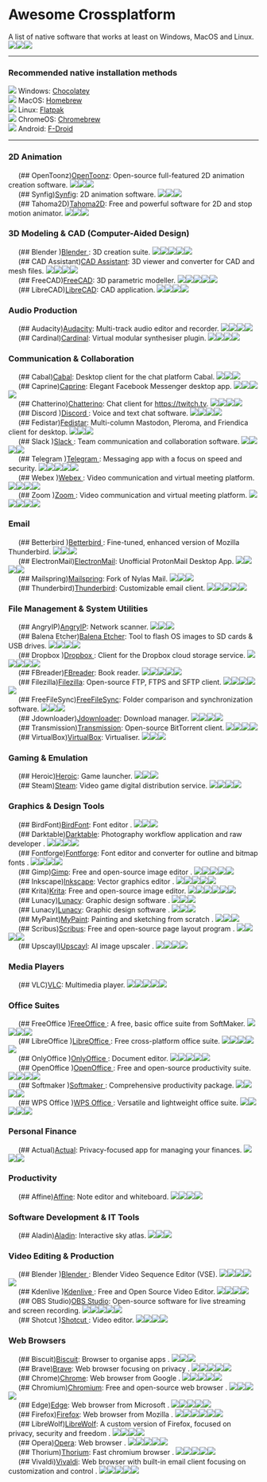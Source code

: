 # Awesome Crossplatform
A list of native software that works at least on Windows, MacOS and Linux.<br>
[<img src=img/win.svg>](## "Windows")[<img src=img/mac.svg>](## "MacOS")[<img src=img/linux.svg>](## "Linux")

---

### Recommended native installation methods
[<img src=img/win.svg>](## "Windows") Windows: [Chocolatey](https://chocolatey.org/install) <br>
[<img src=img/mac.svg>](## "MacOS") MacOS: [Homebrew](https://brew.sh/)<br>
[<img src=img/linux.svg>](## "Linux") Linux: [Flatpak](https://flatpak.org/setup/)<br>
[<img src=img/chrome.svg>](## "ChromeOS") ChromeOS: [Chromebrew](https://chromebrew.github.io/)<br>
[<img src=img/android.svg>](## "Android") Android: [F-Droid](https://f-droid.org/)

---

### 2D Animation
<img src="https://opentoonz.github.io/img/favicon.ico" height=16px> (## OpenToonz)[OpenToonz](https://opentoonz.github.io/): Open-source full-featured 2D animation creation software. [<img src=img/win.svg>](## "Windows")[<img src=img/mac.svg>](## "MacOS")[<img src=img/linux.svg>](## "Linux")<br>
<img src="https://www.synfig.org/favicon.ico" height=16px> (## Synfig)[Synfig](https://www.synfig.org/): 2D animation software. [<img src=img/win.svg>](## "Windows")[<img src=img/mac.svg>](## "MacOS")[<img src=img/linux.svg>](## "Linux")<br>
<img src="https://tahoma2d.org/media/branding/favicon.ico" height=16px> (## Tahoma2D)[Tahoma2D](https://tahoma2d.org/): Free and powerful software for 2D and stop motion animator. [<img src=img/win.svg>](## "Windows")[<img src=img/mac.svg>](## "MacOS")[<img src=img/linux.svg>](## "Linux")<br>
### 3D Modeling & CAD (Computer-Aided Design)
<img src="https://www.blender.org/wp-content/themes/bthree/assets/icons/favicon.svg" height=16px> (## Blender )[Blender ](https://www.blender.org/): 3D creation suite. [<img src=img/win.svg>](## "Windows")[<img src=img/mac.svg>](## "MacOS")[<img src=img/linux.svg>](## "Linux")[<img src=img/android.svg>](## "Android")[<img src=img/chrome.svg>](## "ChromeOS")<br>
<img src="https://www.opencascade.com/wp-content/themes/opencascade/assets/img/favicon.ico" height=16px> (## CAD Assistant)[CAD Assistant](https://www.opencascade.com/products/cad-assistant/): 3D viewer and converter for CAD and mesh files. [<img src=img/win.svg>](## "Windows")[<img src=img/mac.svg>](## "MacOS & iOS")[<img src=img/linux.svg>](## "Linux")[<img src=img/android.svg>](## "Android")<br>
<img src="https://www.freecad.org/images/favicon.ico" height=16px> (## FreeCAD)[FreeCAD](https://www.freecad.org/): 3D parametric modeller. [<img src=img/win.svg>](## "Windows")[<img src=img/mac.svg>](## "MacOS")[<img src=img/linux.svg>](## "Linux")[<img src=img/chrome.svg>](## "ChromeOS")[<img src=img/freebds.svg>](## "FreeBDS")<br>
<img src="https://librecad.org/favicon.ico" height=16px> (## LibreCAD)[LibreCAD](https://librecad.org/): CAD application. [<img src=img/win.svg>](## "Windows")[<img src=img/mac.svg>](## "MacOS")[<img src=img/linux.svg>](## "Linux")[<img src=img/freebds.svg>](## "FreeBDS")<br>
### Audio Production
<img src="https://www.audacityteam.org/favicon.svg" height=16px> (## Audacity)[Audacity](https://www.audacityteam.org/): Multi-track audio editor and recorder. [<img src=img/win.svg>](## "Windows")[<img src=img/mac.svg>](## "MacOS")[<img src=img/linux.svg>](## "Linux")[<img src=img/chrome.svg>](## "ChromeOS")<br>
<img src="https://cardinal.kx.studio/favicon.ico" height=16px> (## Cardinal)[Cardinal](https://cardinal.kx.studio/): Virtual modular synthesiser plugin. [<img src=img/win.svg>](## "Windows")[<img src=img/mac.svg>](## "MacOS")[<img src=img/linux.svg>](## "Linux")[<img src=img/freebds.svg>](## "FreeBDS")<br>
### Communication & Collaboration
<img src="https://cabal.chat/logo.black.svg" height=16px> (## Cabal)[Cabal](https://cabal.chat/): Desktop client for the chat platform Cabal. [<img src=img/win.svg>](## "Windows")[<img src=img/mac.svg>](## "MacOS")[<img src=img/linux.svg>](## "Linux")<br>
<img src="https://github.com/sindresorhus/caprine/raw/main/media/AppIcon-readme.png" height=16px> (## Caprine)[Caprine](https://github.com/sindresorhus/caprine  ): Elegant Facebook Messenger desktop app. [<img src=img/win.svg>](## "Windows")[<img src=img/mac.svg>](## "MacOS")[<img src=img/linux.svg>](## "Linux")[<img src=img/chrome.svg>](## "ChromeOS")<br>
<img src="https://chatterino.com/logo.svg" height=16px> (## Chatterino)[Chatterino](https://chatterino.com/  ): Chat client for https://twitch.tv. [<img src=img/win.svg>](## "Windows")[<img src=img/mac.svg>](## "MacOS")[<img src=img/linux.svg>](## "Linux")[<img src=img/freebds.svg>](## "FreeBDS")<br>
<img src="https://cdn.prod.website-files.com/6257adef93867e50d84d30e2/62fddf0fde45a8baedcc7ee5_847541504914fd33810e70a0ea73177e%20(2)-1.png" height=16px> (## Discord )[Discord ](https://discord.com/): Voice and text chat software. [<img src=img/win.svg>](## "Windows")[<img src=img/mac.svg>](## "MacOS & iOS")[<img src=img/linux.svg>](## "Linux")[<img src=img/android.svg>](## "Android")<br>
<img src="https://fedistar.net/favicon/favicon.ico" height=16px> (## Fedistar)[Fedistar](https://fedistar.net/): Multi-column Mastodon, Pleroma, and Friendica client for desktop. [<img src=img/win.svg>](## "Windows")[<img src=img/mac.svg>](## "MacOS")[<img src=img/linux.svg>](## "Linux")<br>
<img src="https://a.slack-edge.com/e6a93c1/img/icons/favicon-32.png" height=16px> (## Slack )[Slack ](https://slack.com/): Team communication and collaboration software. [<img src=img/win.svg>](## "Windows")[<img src=img/mac.svg>](## "MacOS & iOS")[<img src=img/linux.svg>](## "Linux")[<img src=img/android.svg>](## "Android")<br>
<img src="https://web.telegram.org/favicon.ico" height=16px> (## Telegram )[Telegram ](https://web.telegram.org/): Messaging app with a focus on speed and security. [<img src=img/win.svg>](## "Windows")[<img src=img/mac.svg>](## "MacOS & iOS")[<img src=img/linux.svg>](## "Linux")[<img src=img/android.svg>](## "Android")[<img src=img/chrome.svg>](## "ChromeOS")<br>
<img src="https://www.webex.com/content/dam/wbx/global/images/webex-favicon.png" height=16px> (## Webex )[Webex ](https://www.webex.com/): Video communication and virtual meeting platform. [<img src=img/win.svg>](## "Windows")[<img src=img/mac.svg>](## "MacOS & iOS")[<img src=img/linux.svg>](## "Linux")[<img src=img/android.svg>](## "Android")<br>
<img src="https://st1.zoom.us/homepage/publish/primary/assets/images/zoom.ico" height=16px> (## Zoom )[Zoom ](https://www.zoom.com/): Video communication and virtual meeting platform. [<img src=img/win.svg>](## "Windows")[<img src=img/mac.svg>](## "MacOS & iOS")[<img src=img/linux.svg>](## "Linux")[<img src=img/android.svg>](## "Android")[<img src=img/chrome.svg>](## "ChromeOS")<br>
### Email
<img src="https://www.betterbird.eu/favicon.ico" height=16px> (## Betterbird )[Betterbird ](https://www.betterbird.eu/): Fine-tuned, enhanced version of Mozilla Thunderbird. [<img src=img/win.svg>](## "Windows")[<img src=img/mac.svg>](## "MacOS")[<img src=img/linux.svg>](## "Linux")<br>
<img src="https://proton.me/favicons/favicon.ico" height=16px> (## ElectronMail)[ElectronMail](https://github.com/vladimiry/ElectronMail): Unofficial ProtonMail Desktop App. [<img src=img/win.svg>](## "Windows")[<img src=img/mac.svg>](## "MacOS")[<img src=img/linux.svg>](## "Linux")[<img src=img/chrome.svg>](## "ChromeOS")<br>
<img src="img/mailspring.png" height=16px> (## Mailspring)[Mailspring](https://www.getmailspring.com/): Fork of Nylas Mail. [<img src=img/win.svg>](## "Windows")[<img src=img/mac.svg>](## "MacOS")[<img src=img/linux.svg>](## "Linux")<br>
<img src="https://www.thunderbird.net/media/img/thunderbird/favicon.ico" height=16px> (## Thunderbird)[Thunderbird](https://www.thunderbird.net/): Customizable email client. [<img src=img/win.svg>](## "Windows")[<img src=img/mac.svg>](## "MacOS")[<img src=img/linux.svg>](## "Linux")[<img src=img/android.svg>](## "Android")[<img src=img/freebds.svg>](## "FreeBDS")<br>
### File Management & System Utilities
<img src="https://angryip.org/favicon.ico" height=16px> (## AngryIP)[AngryIP](https://angryip.org/): Network scanner. [<img src=img/win.svg>](## "Windows")[<img src=img/mac.svg>](## "MacOS")[<img src=img/linux.svg>](## "Linux")<br>
<img src="https://etcher.balena.io/images/favicon.png" height=16px> (## Balena Etcher)[Balena Etcher](https://etcher.balena.io/): Tool to flash OS images to SD cards & USB drives. [<img src=img/win.svg>](## "Windows")[<img src=img/mac.svg>](## "MacOS")[<img src=img/linux.svg>](## "Linux")[<img src=img/chrome.svg>](## "ChromeOS")<br>
<img src="https://cfl.dropboxstatic.com/static/metaserver/static/images/favicon.ico" height=16px> (## Dropbox )[Dropbox ](https://www.dropbox.com/): Client for the Dropbox cloud storage service. [<img src=img/win.svg>](## "Windows")[<img src=img/mac.svg>](## "MacOS & iOS")[<img src=img/linux.svg>](## "Linux")[<img src=img/android.svg>](## "Android")[<img src=img/chrome.svg>](## "ChromeOS")<br>
<img src="https://fbreader.org/static/images/logo.svg" height=16px> (## FBreader)[FBreader](https://fbreader.org/): Book reader. [<img src=img/win.svg>](## "Windows")[<img src=img/mac.svg>](## "MacOS & iOS")[<img src=img/linux.svg>](## "Linux")[<img src=img/android.svg>](## "Android")[<img src=img/freebds.svg>](## "FreeBDS")<br>
<img src="https://filezilla-project.org/favicon.ico" height=16px> (## Filezilla)[Filezilla](https://filezilla-project.org/): Open-source FTP, FTPS and SFTP client. [<img src=img/win.svg>](## "Windows")[<img src=img/mac.svg>](## "MacOS")[<img src=img/linux.svg>](## "Linux")[<img src=img/chrome.svg>](## "ChromeOS")[<img src=img/freebds.svg>](## "FreeBDS")<br>
<img src="https://freefilesync.org/images/freefilesync.ico" height=16px> (## FreeFileSync)[FreeFileSync](https://freefilesync.org/): Folder comparison and synchronization software. [<img src=img/win.svg>](## "Windows")[<img src=img/mac.svg>](## "MacOS")[<img src=img/linux.svg>](## "Linux")<br>
<img src="https://jdownloader.org/lib/tpl/arctic/images/favicon.ico" height=16px> (## Jdownloader)[Jdownloader](https://jdownloader.org/): Download manager. [<img src=img/win.svg>](## "Windows")[<img src=img/mac.svg>](## "MacOS")[<img src=img/linux.svg>](## "Linux")[<img src=img/freebds.svg>](## "FreeBDS")<br>
<img src="https://transmissionbt.com/assets/images/icons/favicon.ico" height=16px> (## Transmission)[Transmission](https://transmissionbt.com/): Open-source BitTorrent client. [<img src=img/win.svg>](## "Windows")[<img src=img/mac.svg>](## "MacOS")[<img src=img/linux.svg>](## "Linux")[<img src=img/chrome.svg>](## "ChromeOS")<br>
<img src="https://www.virtualbox.org/favicon.ico" height=16px> (## VirtualBox)[VirtualBox](https://www.virtualbox.org/): Virtualiser. [<img src=img/win.svg>](## "Windows")[<img src=img/mac.svg>](## "MacOS")[<img src=img/linux.svg>](## "Linux")<br>
### Gaming & Emulation
<img src="https://heroicgameslauncher.com/favicon.ico" height=16px> (## Heroic)[Heroic](https://heroicgameslauncher.com/): Game launcher. [<img src=img/win.svg>](## "Windows")[<img src=img/mac.svg>](## "MacOS")[<img src=img/linux.svg>](## "Linux")<br>
<img src="https://store.steampowered.com/favicon.ico" height=16px> (## Steam)[Steam](https://store.steampowered.com/): Video game digital distribution service. [<img src=img/win.svg>](## "Windows")[<img src=img/mac.svg>](## "MacOS & iOS")[<img src=img/linux.svg>](## "Linux")[<img src=img/android.svg>](## "Android")<br>
### Graphics & Design Tools
<img src="https://birdfont.org/favicon.ico" height=16px> (## BirdFont)[BirdFont](https://birdfont.org/): Font editor . [<img src=img/win.svg>](## "Windows")[<img src=img/mac.svg>](## "MacOS")[<img src=img/linux.svg>](## "Linux")<br>
<img src="https://www.darktable.org/favicon.ico" height=16px> (## Darktable)[Darktable](https://www.darktable.org/): Photography workflow application and raw developer . [<img src=img/win.svg>](## "Windows")[<img src=img/mac.svg>](## "MacOS")[<img src=img/linux.svg>](## "Linux")[<img src=img/chrome.svg>](## "ChromeOS")<br>
<img src="https://fontforge.org/assets/img/favicon-32x32.png" height=16px> (## Fontforge)[Fontforge](https://fontforge.org/): Font editor and converter for outline and bitmap fonts . [<img src=img/win.svg>](## "Windows")[<img src=img/mac.svg>](## "MacOS")[<img src=img/linux.svg>](## "Linux")[<img src=img/chrome.svg>](## "ChromeOS")<br>
<img src="https://www.gimp.org/images/wilber32.png" height=16px> (## Gimp)[Gimp](https://www.gimp.org/): Free and open-source image editor . [<img src=img/win.svg>](## "Windows")[<img src=img/mac.svg>](## "MacOS")[<img src=img/linux.svg>](## "Linux")[<img src=img/chrome.svg>](## "ChromeOS")[<img src=img/freebds.svg>](## "FreeBDS")<br>
<img src="https://media.inkscape.org/static/images/inkscape-favicon.png" height=16px> (## Inkscape)[Inkscape](https://inkscape.org/): Vector graphics editor . [<img src=img/win.svg>](## "Windows")[<img src=img/mac.svg>](## "MacOS")[<img src=img/linux.svg>](## "Linux")[<img src=img/chrome.svg>](## "ChromeOS")[<img src=img/freebds.svg>](## "FreeBDS")<br>
<img src="https://krita.org/images/favicon.ico" height=16px> (## Krita)[Krita](https://krita.org/): Free and open-source image editor. [<img src=img/win.svg>](## "Windows")[<img src=img/mac.svg>](## "MacOS")[<img src=img/linux.svg>](## "Linux")[<img src=img/android.svg>](## "Android")[<img src=img/chrome.svg>](## "ChromeOS")[<img src=img/freebds.svg>](## "FreeBDS")<br>
<img src="https://icons8.com/vue-static/landings/lunacy-new/favicon-32.png" height=16px> (## Lunacy)[Lunacy](https://icons8.com/lunacy): Graphic design software . [<img src=img/win.svg>](## "Windows")[<img src=img/mac.svg>](## "MacOS")[<img src=img/linux.svg>](## "Linux")<br>
<img src="https://icons8.com/vue-static/landings/lunacy-new/favicon-32.png" height=16px> (## Lunacy)[Lunacy](https://icons8.com/lunacy): Graphic design software . [<img src=img/win.svg>](## "Windows")[<img src=img/mac.svg>](## "MacOS")[<img src=img/linux.svg>](## "Linux")<br>
<picture><source media="(prefers-color-scheme: dark)" srcset="https://www.mypaint.app/images/mypaint/favicon-light.svg"><img height=16px src="https://www.mypaint.app/images/mypaint/favicon-dark.svg"></picture> (## MyPaint)[MyPaint](https://www.mypaint.app/en/): Painting and sketching from scratch . [<img src=img/win.svg>](## "Windows")[<img src=img/mac.svg>](## "MacOS")[<img src=img/linux.svg>](## "Linux")<br>
<img src="https://www.scribus.net/wp-content/uploads/2023/07/cropped-g1984-32x32.png" height=16px> (## Scribus)[Scribus](https://www.scribus.net/): Free and open-source page layout program . [<img src=img/win.svg>](## "Windows")[<img src=img/mac.svg>](## "MacOS")[<img src=img/linux.svg>](## "Linux")[<img src=img/freebds.svg>](## "FreeBDS")<br>
<img src="https://upscayl.org/logo/64x64.png" height=16px> (## Upscayl)[Upscayl](https://upscayl.org/): AI image upscaler . [<img src=img/win.svg>](## "Windows")[<img src=img/mac.svg>](## "MacOS")[<img src=img/linux.svg>](## "Linux")[<img src=img/chrome.svg>](## "ChromeOS")<br>
### Media Players
<img src="https://images.videolan.org/images/favicon.ico" height=16px> (## VLC)[VLC](https://www.videolan.org/): Multimedia player. [<img src=img/win.svg>](## "Windows")[<img src=img/mac.svg>](## "MacOS & iOS")[<img src=img/linux.svg>](## "Linux")[<img src=img/android.svg>](## "Android")[<img src=img/freebds.svg>](## "FreeBDS")<br>
### Office Suites
<img src="https://www.softmaker.com/templates/joomaker/images/softmaker-favicon.svg" height=16px> (## FreeOffice )[FreeOffice ](https://www.freeoffice.com/): A free, basic office suite from SoftMaker. [<img src=img/win.svg>](## "Windows")[<img src=img/mac.svg>](## "MacOS")[<img src=img/linux.svg>](## "Linux")[<img src=img/android.svg>](## "Android")<br>
<img src="https://www.libreoffice.org/themes/libreofficenew/favicon.ico" height=16px> (## LibreOffice )[LibreOffice ](https://www.libreoffice.org/): Free cross-platform office suite. [<img src=img/win.svg>](## "Windows")[<img src=img/mac.svg>](## "MacOS & iOS")[<img src=img/linux.svg>](## "Linux")[<img src=img/android.svg>](## "Android")[<img src=img/freebds.svg>](## "FreeBDS")<br>
<img src="https://static-www.onlyoffice.com/v9.5.0/images/favicons01/favicon32.png" height=16px> (## OnlyOffice )[OnlyOffice ](https://www.onlyoffice.com/): Document editor. [<img src=img/win.svg>](## "Windows")[<img src=img/mac.svg>](## "MacOS & iOS")[<img src=img/linux.svg>](## "Linux")[<img src=img/android.svg>](## "Android")[<img src=img/chrome.svg>](## "ChromeOS")<br>
<img src="https://www.openoffice.org/favicon.ico" height=16px> (## OpenOffice )[OpenOffice ](https://www.openoffice.org/): Free and open-source productivity suite. [<img src=img/win.svg>](## "Windows")[<img src=img/mac.svg>](## "MacOS & iOS")[<img src=img/linux.svg>](## "Linux")[<img src=img/freebds.svg>](## "FreeBDS")<br>
<img src="https://www.softmaker.com/templates/joomaker/images/softmaker-favicon.svg" height=16px> (## Softmaker )[Softmaker ](https://www.softmaker.com/): Comprehensive productivity package. [<img src=img/win.svg>](## "Windows")[<img src=img/mac.svg>](## "MacOS & iOS")[<img src=img/linux.svg>](## "Linux")[<img src=img/android.svg>](## "Android")<br>
<img src="https://es.wps.com/favicon.ico" height=16px> (## WPS Office )[WPS Office ](https://es.wps.com/): Versatile and lightweight office suite. [<img src=img/win.svg>](## "Windows")[<img src=img/mac.svg>](## "MacOS & iOS")[<img src=img/linux.svg>](## "Linux")[<img src=img/android.svg>](## "Android")[<img src=img/freebds.svg>](## "FreeBDS")<br>
### Personal Finance
<img src="https://actualbudget.org/img/favicon.ico" height=16px> (## Actual)[Actual](https://actualbudget.org/): Privacy-focused app for managing your finances. [<img src=img/win.svg>](## "Windows")[<img src=img/mac.svg>](## "MacOS")[<img src=img/linux.svg>](## "Linux")<br>
### Productivity
<img src="https://affine.pro/favicon-96.png" height=16px> (## Affine)[Affine](https://affine.pro/download): Note editor and whiteboard. [<img src=img/win.svg>](## "Windows")[<img src=img/mac.svg>](## "MacOS & iOS")[<img src=img/linux.svg>](## "Linux")[<img src=img/android.svg>](## "Android")<br>
### Software Development & IT Tools
<img src="https://aladin.cds.unistra.fr/favicon.ico" height=16px> (## Aladin)[Aladin](https://aladin.cds.unistra.fr/AladinDesktop/#Download): Interactive sky atlas. [<img src=img/win.svg>](## "Windows")[<img src=img/mac.svg>](## "MacOS")[<img src=img/linux.svg>](## "Linux")<br>
### Video Editing & Production
<img src="https://www.blender.org/wp-content/themes/bthree/assets/icons/favicon.svg" height=16px> (## Blender )[Blender ](https://www.blender.org/): Blender Video Sequence Editor (VSE). [<img src=img/win.svg>](## "Windows")[<img src=img/mac.svg>](## "MacOS")[<img src=img/linux.svg>](## "Linux")[<img src=img/android.svg>](## "Android")[<img src=img/chrome.svg>](## "ChromeOS")<br>
<img src="https://kdenlive.org/favicon-32x32.png" height=16px> (## Kdenlive )[Kdenlive ](https://kdenlive.org/): Free and Open Source Video Editor. [<img src=img/win.svg>](## "Windows")[<img src=img/mac.svg>](## "MacOS")[<img src=img/linux.svg>](## "Linux")[<img src=img/freebds.svg>](## "FreeBDS")<br>
<img src="https://obsproject.com/favicon-32x32.png" height=16px> (## OBS Studio)[OBS Studio](https://obsproject.com/): Open-source software for live streaming and screen recording. [<img src=img/win.svg>](## "Windows")[<img src=img/mac.svg>](## "MacOS")[<img src=img/linux.svg>](## "Linux")[<img src=img/chrome.svg>](## "ChromeOS")[<img src=img/freebds.svg>](## "FreeBDS")<br>
<img src="https://www.shotcut.org/assets/img/favicon.ico" height=16px> (## Shotcut )[Shotcut ](https://www.shotcut.org/): Video editor. [<img src=img/win.svg>](## "Windows")[<img src=img/mac.svg>](## "MacOS")[<img src=img/linux.svg>](## "Linux")[<img src=img/freebds.svg>](## "FreeBDS")<br>
### Web Browsers
<img src="https://storage.googleapis.com/production-os-assets/assets/352b11f0-9dc4-4905-aafd-f48929e6d8b5" height=16px> (## Biscuit)[Biscuit](https://eatbiscuit.com/): Browser to organise apps . [<img src=img/win.svg>](## "Windows")[<img src=img/mac.svg>](## "MacOS")[<img src=img/linux.svg>](## "Linux")<br>
<img src="https://brave.com/static-assets/images/cropped-brave_appicon_release-32x32.png" height=16px> (## Brave)[Brave](https://brave.com/): Web browser focusing on privacy . [<img src=img/win.svg>](## "Windows")[<img src=img/mac.svg>](## "MacOS & iOS")[<img src=img/linux.svg>](## "Linux")[<img src=img/android.svg>](## "Android")[<img src=img/chrome.svg>](## "ChromeOS")<br>
<img src="https://www.google.com/chrome/static/images/favicons/favicon-32x32.png" height=16px> (## Chrome)[Chrome](https://www.google.com/chrome/): Web browser from Google . [<img src=img/win.svg>](## "Windows")[<img src=img/mac.svg>](## "MacOS & iOS")[<img src=img/linux.svg>](## "Linux")[<img src=img/android.svg>](## "Android")[<img src=img/chrome.svg>](## "ChromeOS")<br>
<img src="https://www.chromium.org/favicon.ico" height=16px> (## Chromium)[Chromium](https://www.chromium.org/chromium-projects/): Free and open-source web browser . [<img src=img/win.svg>](## "Windows")[<img src=img/mac.svg>](## "MacOS")[<img src=img/linux.svg>](## "Linux")[<img src=img/android.svg>](## "Android")<br>
<img src="https://edgestatic.azureedge.net/welcome/static/favicon.png" height=16px> (## Edge)[Edge](https://www.microsoft.com/edge/): Web browser from Microsoft . [<img src=img/win.svg>](## "Windows")[<img src=img/mac.svg>](## "MacOS & iOS")[<img src=img/linux.svg>](## "Linux")[<img src=img/android.svg>](## "Android")[<img src=img/chrome.svg>](## "ChromeOS")<br>
<img src="https://www.firefox.com/media/img/favicons/firefox/browser/favicon.f093404c0135.ico" height=16px> (## Firefox)[Firefox](https://www.firefox.com/): Web browser from Mozilla . [<img src=img/win.svg>](## "Windows")[<img src=img/mac.svg>](## "MacOS & iOS")[<img src=img/linux.svg>](## "Linux")[<img src=img/android.svg>](## "Android")[<img src=img/chrome.svg>](## "ChromeOS")[<img src=img/freebds.svg>](## "FreeBDS")<br>
<img src="https://librewolf.net/favicon.ico" height=16px> (## LibreWolf)[LibreWolf](https://librewolf.net/): A custom version of Firefox, focused on privacy, security and freedom . [<img src=img/win.svg>](## "Windows")[<img src=img/mac.svg>](## "MacOS")[<img src=img/linux.svg>](## "Linux")[<img src=img/freebds.svg>](## "FreeBDS")<br>
<img src="https://cdn-production-opera-website.operacdn.com/staticfiles/assets/images/favicon/opera/favicon-32x32.ddd494719bed.png" height=16px> (## Opera)[Opera](https://www.opera.com/): Web browser . [<img src=img/win.svg>](## "Windows")[<img src=img/mac.svg>](## "MacOS & iOS")[<img src=img/linux.svg>](## "Linux")[<img src=img/android.svg>](## "Android")[<img src=img/chrome.svg>](## "ChromeOS")<br>
<img src="https://thorium.rocks/favicon-32x32.png" height=16px> (## Thorium)[Thorium](https://thorium.rocks/): Fast chromium browser . [<img src=img/win.svg>](## "Windows")[<img src=img/mac.svg>](## "MacOS")[<img src=img/linux.svg>](## "Linux")[<img src=img/android.svg>](## "Android")[<img src=img/chrome.svg>](## "ChromeOS")<br>
<img src="https://vivaldi.com/wp-content/uploads/cropped-favicon-32x32.png" height=16px> (## Vivaldi)[Vivaldi](https://vivaldi.com/): Web browser with built-in email client focusing on customization and control . [<img src=img/win.svg>](## "Windows")[<img src=img/mac.svg>](## "MacOS & iOS")[<img src=img/linux.svg>](## "Linux")[<img src=img/android.svg>](## "Android")[<img src=img/chrome.svg>](## "ChromeOS")<br>




